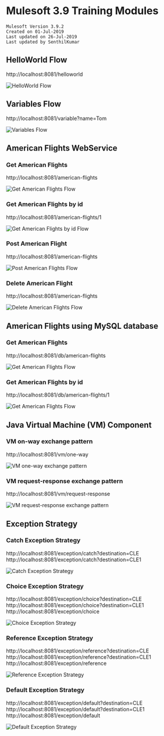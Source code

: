 # Mulesoft 3.9 Training Modules 

```
Mulesoft Version 3.9.2
Created on 01-Jul-2019
Last updated on 26-Jul-2019
Last updated by SenthilKumar
```

## HelloWorld Flow
http://localhost:8081/helloworld

![HelloWorld Flow](https://github.com/toskumar/mulesoft/blob/master/m3_training_modules/doc/helloworld.png)

## Variables Flow
http://localhost:8081/variable?name=Tom

![Variables Flow](https://github.com/toskumar/mulesoft/blob/master/m3_training_modules/doc/variable.png)

## American Flights WebService
### Get American Flights
http://localhost:8081/american-flights

![Get American Flights Flow](https://github.com/toskumar/mulesoft/blob/master/m3_training_modules/doc/get-american-flights.png)

### Get American Flights by id
http://localhost:8081/american-flights/1

![Get American Flights by id Flow](https://github.com/toskumar/mulesoft/blob/master/m3_training_modules/doc/get-american-flight-by-id.png)

### Post American Flight
http://localhost:8081/american-flights

![Post American Flights Flow](https://github.com/toskumar/mulesoft/blob/master/m3_training_modules/doc/post-american-flight.png)

### Delete American Flight
http://localhost:8081/american-flights

![Delete American Flights Flow](https://github.com/toskumar/mulesoft/blob/master/m3_training_modules/doc/delete-american-flight.png)

## American Flights using MySQL database
### Get American Flights
http://localhost:8081/db/american-flights

![Get American Flights Flow](https://github.com/toskumar/mulesoft/blob/master/m3_training_modules/doc/db-get-american-flights.png)

### Get American Flights by id
http://localhost:8081/db/american-flights/1

![Get American Flights Flow](https://github.com/toskumar/mulesoft/blob/master/m3_training_modules/doc/db-get-american-flights-by-id.png)

## Java Virtual Machine (VM) Component
### VM on-way exchange pattern
http://localhost:8081/vm/one-way

![VM one-way exchange pattern](https://github.com/toskumar/mulesoft/blob/master/m3_training_modules/doc/vm-one-way.png) 

### VM request-response exchange pattern
http://localhost:8081/vm/request-response

![VM request-response exchange pattern](https://github.com/toskumar/mulesoft/blob/master/m3_training_modules/doc/vm-request-response.png)

## Exception Strategy
### Catch Exception Strategy
http://localhost:8081/exception/catch?destination=CLE
http://localhost:8081/exception/catch?destination=CLE1

![Catch Exception Strategy](https://github.com/toskumar/mulesoft/blob/master/m3_training_modules/doc/catch-exception-strategy.png) 
 
### Choice Exception Strategy
http://localhost:8081/exception/choice?destination=CLE
http://localhost:8081/exception/choice?destination=CLE1
http://localhost:8081/exception/choice

![Choice Exception Strategy](https://github.com/toskumar/mulesoft/blob/master/m3_training_modules/doc/choice-exception-strategy.png) 

### Reference Exception Strategy
http://localhost:8081/exception/reference?destination=CLE
http://localhost:8081/exception/reference?destination=CLE1
http://localhost:8081/exception/reference

![Reference Exception Strategy](https://github.com/toskumar/mulesoft/blob/master/m3_training_modules/doc/reference-exception-strategy.png) 

### Default Exception Strategy
http://localhost:8081/exception/default?destination=CLE
http://localhost:8081/exception/default?destination=CLE1
http://localhost:8081/exception/default

![Default Exception Strategy](https://github.com/toskumar/mulesoft/blob/master/m3_training_modules/doc/default-exception-strategy.png) 

